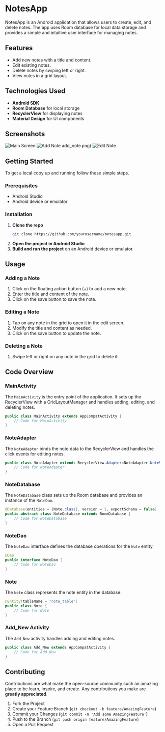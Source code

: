 
# NotesApp

NotesApp is an Android application that allows users to create, edit, and delete notes. The app uses Room database for local data storage and provides a simple and intuitive user interface for managing notes.

## Features

- Add new notes with a title and content.
- Edit existing notes.
- Delete notes by swiping left or right.
- View notes in a grid layout.

## Technologies Used

- **Android SDK**
- **Room Database** for local storage
- **RecyclerView** for displaying notes
- **Material Design** for UI components

## Screenshots

![Main Screen]()
![Add Note](https://github.com/Sajjad01-chaus/Notes-App/assets/148811684/8c607016-fcad-463c-a3a7-a75719e635cb)
add_note.png)
![Edit Note](screenshots/edit_note.png)

## Getting Started

To get a local copy up and running follow these simple steps.

### Prerequisites

- Android Studio
- Android device or emulator

### Installation

1. **Clone the repo**
    ```sh
    git clone https://github.com/yourusername/notesapp.git
    ```
2. **Open the project in Android Studio**
3. **Build and run the project** on an Android device or emulator.

## Usage

### Adding a Note

1. Click on the floating action button (+) to add a new note.
2. Enter the title and content of the note.
3. Click on the save button to save the note.

### Editing a Note

1. Tap on any note in the grid to open it in the edit screen.
2. Modify the title and content as needed.
3. Click on the save button to update the note.

### Deleting a Note

1. Swipe left or right on any note in the grid to delete it.

## Code Overview

### MainActivity

The `MainActivity` is the entry point of the application. It sets up the RecyclerView with a GridLayoutManager and handles adding, editing, and deleting notes.

```java
public class MainActivity extends AppCompatActivity {
    // Code for MainActivity
}
```

### NoteAdapter

The `NoteAdapter` binds the note data to the RecyclerView and handles the click events for editing notes.

```java
public class NoteAdapter extends RecyclerView.Adapter<NoteAdapter.NoteViewHolder> {
    // Code for NoteAdapter
}
```

### NoteDatabase

The `NoteDatabase` class sets up the Room database and provides an instance of the `NoteDao`.

```java
@Database(entities = {Note.class}, version = 1, exportSchema = false)
public abstract class NoteDatabase extends RoomDatabase {
    // Code for NoteDatabase
}
```

### NoteDao

The `NoteDao` interface defines the database operations for the `Note` entity.

```java
@Dao
public interface NoteDao {
    // Code for NoteDao
}
```

### Note

The `Note` class represents the note entity in the database.

```java
@Entity(tableName = "note_table")
public class Note {
    // Code for Note
}
```

### Add_New Activity

The `Add_New` activity handles adding and editing notes.

```java
public class Add_New extends AppCompatActivity {
    // Code for Add_New
}
```

## Contributing

Contributions are what make the open-source community such an amazing place to be learn, inspire, and create. Any contributions you make are **greatly appreciated**.

1. Fork the Project
2. Create your Feature Branch (`git checkout -b feature/AmazingFeature`)
3. Commit your Changes (`git commit -m 'Add some AmazingFeature'`)
4. Push to the Branch (`git push origin feature/AmazingFeature`)
5. Open a Pull Request
